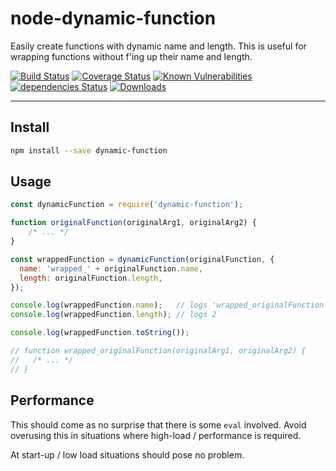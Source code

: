 # node-dynamic-function

Easily create functions with dynamic name and length. This is useful for wrapping functions without f'ing up their name and length.

[![Build Status](https://travis-ci.org/Moeriki/node-dynamic-function.svg?branch=master)](https://travis-ci.org/Moeriki/node-dynamic-function) [![Coverage Status](https://coveralls.io/repos/github/Moeriki/node-dynamic-function/badge.svg?branch=master)](https://coveralls.io/github/Moeriki/node-dynamic-function?branch=master) [![Known Vulnerabilities](https://snyk.io/test/github/moeriki/node-dynamic-function/badge.svg)](https://snyk.io/test/github/moeriki/node-dynamic-function) [![dependencies Status](https://david-dm.org/moeriki/node-dynamic-function/status.svg)](https://david-dm.org/moeriki/node-dynamic-function) [![Downloads](http://img.shields.io/npm/dm/dynamic-function.svg?style=flat)](https://www.npmjs.org/package/dynamic-function)

---

## Install

```sh
npm install --save dynamic-function
```

## Usage  

```javascript
const dynamicFunction = require('dynamic-function');

function originalFunction(originalArg1, originalArg2) {
    /* ... */
}

const wrappedFunction = dynamicFunction(originalFunction, {
  name: 'wrapped_' + originalFunction.name,
  length: originalFunction.length,
});

console.log(wrappedFunction.name);   // logs 'wrapped_originalFunction'
console.log(wrappedFunction.length); // logs 2

console.log(wrappedFunction.toString());

// function wrapped_originalFunction(originalArg1, originalArg2) {
//   /* ... */
// }
```

## Performance

This should come as no surprise that there is some `eval` involved. Avoid overusing this in situations where high-load / performance is required.

At start-up / low load situations should pose no problem.
